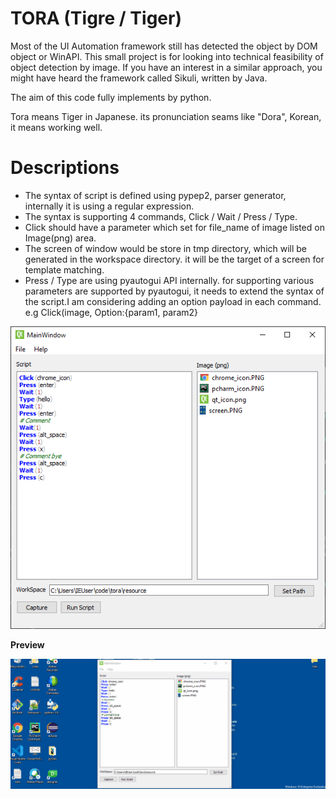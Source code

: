 # TORA (Tigre / Tiger)
Most of the UI Automation framework still has detected the object by DOM object or WinAPI. This small project is for looking into technical feasibility of object detection by image. If you have an interest in a similar approach, you might have heard the framework called Sikuli, written by Java. 

The aim of this code fully implements by python.

Tora means Tiger in Japanese. its pronunciation seams like "Dora", Korean, it means working well.

# Descriptions
* The syntax of script is defined using pypep2, parser generator, internally it is using a regular expression. 
* The syntax is supporting 4 commands, Click / Wait / Press / Type.
* Click should have a parameter which set for file_name of image listed on Image(png) area.
* The screen of window would be store in tmp directory, which will be generated in the workspace directory. it will be the target of a screen for template matching.
* Press / Type are using pyautogui API internally. 
for supporting various parameters are supported by pyautogui, it needs to extend the syntax of the script.I am considering adding an option payload in each command. e.g Click(image, Option:{param1, param2} 

![ui_screen](https://github.com/kimtth/tora/blob/master/main_screen.PNG?raw=true)

**Preview**

![preview](https://github.com/kimtth/tora/blob/master/preview.gif?raw=true)
